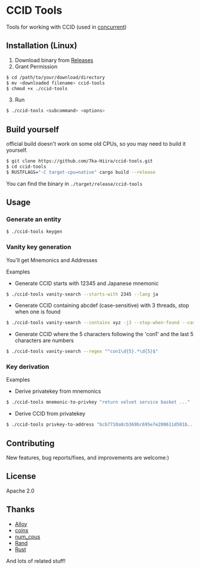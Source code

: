 # CCID Tools

Tools for working with CCID (used in [concurrent](https://github.com/totegamma/concurrent))

## Installation (Linux)

1. Download binary from [Releases](https://github.com/7ka-Hiira/ccid-tools/releases/latest)
2. Grant Permission

```sh
$ cd /path/to/your/download/directory
$ mv <downloaded filename> ccid-tools
$ chmod +x ./ccid-tools
```

3. Run

```sh
$ ./ccid-tools <subcommand> <options>
```

## Build yourself
official build doesn't work on some old CPUs, so you may need to build it yourself.
```sh
$ git clone https://github.com/7ka-Hiira/ccid-tools.git
$ cd ccid-tools
$ RUSTFLAGS="-C target-cpu=native" cargo build --release
```
You can find the binary in `./target/release/ccid-tools`


## Usage

### Generate an entity

```sh
$ ./ccid-tools keygen
```

### Vanity key generation

You'll get Mnemonics and Addresses

Examples

- Generate CCID starts with 12345 and Japanese mnemonic

```sh
$ ./ccid-tools vanity-search --starts-with 2345 --lang ja
```

- Generate CCID containing abcdef (case-sensitive) with 3 threads, stop when one is found

```sh
$ ./ccid-tools vanity-search --contains xyz -j3 --stop-when-found --case-sensitive
```

- Generate CCID where the 5 characters following the 'con1' and the last 5 characters are numbers

```sh
$ ./ccid-tools vanity-search --regex "^con1\d{5}.*\d{5}$"
```

### Key derivation

Examples

- Derive privatekey from mnemonics

```sh
$ ./ccid-tools mnemonic-to-privkey "return velvet service basket ..."
```

- Derive CCID from privatekey

```sh
$ ./ccid-tools privkey-to-address "bcb7710a8cb369bc695e7e200611d501b..."
```

## Contributing

New features, bug reports/fixes, and improvements are welcome:)

## License

Apache 2.0

## Thanks

- [Alloy](https://github.com/alloy-rs/alloy/)
- [coins](https://github.com/summa-tx/coins)
- [num_cpus](https://github.com/seanmonstar/num_cpus)
- [Rand](https://github.com/rust-random/rand)
- [Rust](https://github.com/rust-lang)

And lots of related stuff!
